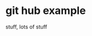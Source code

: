 <html>
  <head>
    <h1>
     git hub example
    </h1>
  </head>
  <body>
    <p>
      stuff, lots of stuff
    </p>
  </body>
  
  </html>
